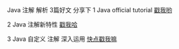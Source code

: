 Java 注解 解析 3篇好文 分享下
1  Java official tutorial [戳我哟](https://docs.oracle.com/javase/tutorial/java/annotations/)

2 Java 注解新特性 [戳我哈](https://waylau.gitbooks.io/essential-java/content/docs/annotations.html)

3 Java 自定义 注解 深入运用 [快点戳我嘛](http://www.cnblogs.com/peida/archive/2013/04/24/3036689.html)